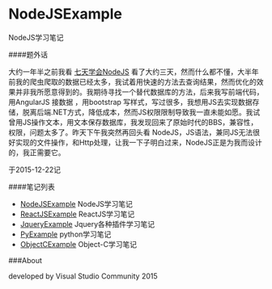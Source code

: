# NodeJSExample

NodeJS学习笔记


####题外话

大约一年半之前我看 [七天学会NodeJS](https://nqdeng.github.io/7-days-nodejs) 看了大约三天，然而什么都不懂，大半年前我的爬虫爬取的数据已经太多，我试着用快速的方法去查询结果，然而优化的效果并非我所愿意得到的。我期待寻找一个替代数据库的方法，后来我写前端代码，用AngularJS 接数据 ，用bootstrap 写样式，写过很多，我想用JS去实现数据存储，脱离后端.NET方式，降低成本，然而JS权限限制导致我一直未能如愿。我试曾用JS操作文本，用文本保存数据库，我发现回来了原始时代的BBS，兼容性，权限，问题太多了。昨天下午我突然再回头看 NodeJS，JS语法，兼同JS无法很好实现的文件操作，和Http处理，让我一下子明白过来，NodeJS正是为我而设计的，我正需要它。

于2015-12-22记


####笔记列表

* [NodeJSExample](https://github.com/flyher/NodeJSExample) NodeJS学习笔记
* [ReactJSExample](https://github.com/flyher/ReactJSExample) ReactJS学习笔记
* [JqueryExample](https://github.com/flyher/JqueryExample) Jquery各种插件学习笔记
* [PyExample](https://github.com/flyher/PyExample) python学习笔记
* [ObjectCExample](https://github.com/flyher/ObjectCExample) Object-C学习笔记



###About

developed by Visual Studio Community 2015
